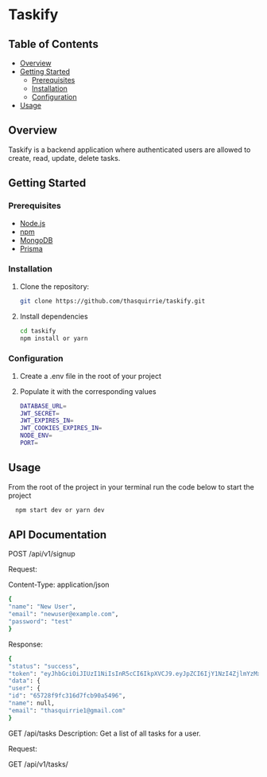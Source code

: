# Taskify

## Table of Contents

- [Overview](#overview)
- [Getting Started](#getting-started)
  - [Prerequisites](#prerequisites)
  - [Installation](#installation)
  - [Configuration](#configuration)
- [Usage](#usage)

## Overview

Taskify is a backend application where authenticated users are allowed to create, read, update, delete tasks.

## Getting Started

### Prerequisites

- [Node.js](https://nodejs.org/)
- [npm](https://www.npmjs.com/)
- [MongoDB](https://www.mongodb.com/)
- [Prisma](https://www.prisma.io/)

### Installation

1. Clone the repository:

   ```bash
   git clone https://github.com/thasquirrie/taskify.git

   ```

2. Install dependencies

   ```bash
   cd taskify
   npm install or yarn
   ```

### Configuration

1. Create a .env file in the root of your project
2. Populate it with the corresponding values

   ```bash
   DATABASE_URL=
   JWT_SECRET=
   JWT_EXPIRES_IN=
   JWT_COOKIES_EXPIRES_IN=
   NODE_ENV=
   PORT=

   ```

## Usage

From the root of the project in your terminal run the code below to start the project

```bash
  npm start dev or yarn dev
```

## API Documentation

POST /api/v1/signup

Request:

Content-Type: application/json

```bash
{
"name": "New User",
"email": "newuser@example.com",
"password": "test"
}

```

Response:

```bash
{
"status": "success",
"token": "eyJhbGciOiJIUzI1NiIsInR5cCI6IkpXVCJ9.eyJpZCI6IjY1NzI4ZjlmYzMxNmQ3ZmNiOTBhNTQ5NiIsImlhdCI6MTcwMjAwNjY4NywiZXhwIjoxNzA5NzgyNjg3fQ.nszc3pAe0AEUDkB9wFK7JpauJ7tRaLDC4ZKSINxjsWo",
"data": {
"user": {
"id": "65728f9fc316d7fcb90a5496",
"name": null,
"email": "thasquirrie1@gmail.com"
}
```

GET /api/tasks
Description: Get a list of all tasks for a user.

Request:

GET /api/v1/tasks/
